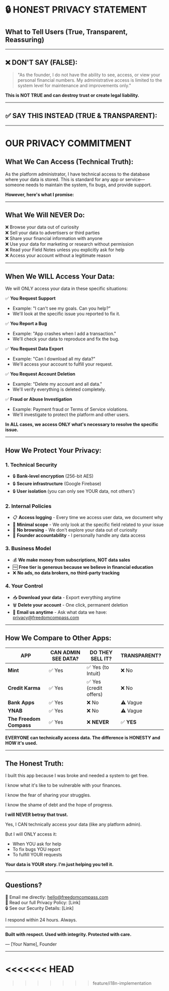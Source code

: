 # 🔒 HONEST PRIVACY STATEMENT
## What to Tell Users (True, Transparent, Reassuring)

---

## ❌ **DON'T SAY (FALSE):**

> "As the founder, I do not have the ability to see, access, or view your personal financial numbers. My administrative access is limited to the system level for maintenance and improvements only."

**This is NOT TRUE and can destroy trust or create legal liability.**

---

## ✅ **SAY THIS INSTEAD (TRUE & TRANSPARENT):**

---

# **OUR PRIVACY COMMITMENT**

## **What We Can Access (Technical Truth):**

As the platform administrator, I have technical access to the database where your data is stored. This is standard for any app or service—someone needs to maintain the system, fix bugs, and provide support.

**However, here's what I promise:**

---

## **What We Will NEVER Do:**

❌ Browse your data out of curiosity  
❌ Sell your data to advertisers or third parties  
❌ Share your financial information with anyone  
❌ Use your data for marketing or research without permission  
❌ Read your Field Notes unless you explicitly ask for help  
❌ Access your account without a legitimate reason  

---

## **When We WILL Access Your Data:**

We will ONLY access your data in these specific situations:

✅ **You Request Support**  
   - Example: "I can't see my goals. Can you help?"
   - We'll look at the specific issue you reported to fix it.

✅ **You Report a Bug**  
   - Example: "App crashes when I add a transaction."
   - We'll check your data to reproduce and fix the bug.

✅ **You Request Data Export**  
   - Example: "Can I download all my data?"
   - We'll access your account to fulfill your request.

✅ **You Request Account Deletion**  
   - Example: "Delete my account and all data."
   - We'll verify everything is deleted completely.

✅ **Fraud or Abuse Investigation**  
   - Example: Payment fraud or Terms of Service violations.
   - We'll investigate to protect the platform and other users.

**In ALL cases, we access ONLY what's necessary to resolve the specific issue.**

---

## **How We Protect Your Privacy:**

### **1. Technical Security**
- 🔒 **Bank-level encryption** (256-bit AES)
- 🔒 **Secure infrastructure** (Google Firebase)
- 🔒 **User isolation** (you can only see YOUR data, not others')

### **2. Internal Policies**
- 📋 **Access logging** - Every time we access user data, we document why
- 🎯 **Minimal scope** - We only look at the specific field related to your issue
- 🚫 **No browsing** - We don't explore your data out of curiosity
- 👤 **Founder accountability** - I personally handle any data access

### **3. Business Model**
- 💰 **We make money from subscriptions, NOT data sales**
- 🆓 **Free tier is generous because we believe in financial education**
- ❌ **No ads, no data brokers, no third-party tracking**

### **4. Your Control**
- 📥 **Download your data** - Export everything anytime
- 🗑️ **Delete your account** - One click, permanent deletion
- 📧 **Email us anytime** - Ask what data we have: privacy@freedomcompass.com

---

## **How We Compare to Other Apps:**

| **APP** | **CAN ADMIN SEE DATA?** | **DO THEY SELL IT?** | **TRANSPARENT?** |
|---------|-------------------------|----------------------|------------------|
| **Mint** | ✅ Yes | ✅ Yes (to Intuit) | ❌ No |
| **Credit Karma** | ✅ Yes | ✅ Yes (credit offers) | ❌ No |
| **Bank Apps** | ✅ Yes | ❌ No | ⚠️ Vague |
| **YNAB** | ✅ Yes | ❌ No | ⚠️ Vague |
| **The Freedom Compass** | ✅ Yes | ❌ **NEVER** | ✅ **YES** |

**EVERYONE can technically access data. The difference is HONESTY and HOW it's used.**

---

## **The Honest Truth:**

I built this app because I was broke and needed a system to get free.

I know what it's like to be vulnerable with your finances.

I know the fear of sharing your struggles.

I know the shame of debt and the hope of progress.

**I will NEVER betray that trust.**

Yes, I CAN technically access your data (like any platform admin).

But I will ONLY access it:
- When YOU ask for help
- To fix bugs YOU report
- To fulfill YOUR requests

**Your data is YOUR story. I'm just helping you tell it.**

---

## **Questions?**

📧 Email me directly: hello@freedomcompass.com  
📄 Read our full Privacy Policy: [Link]  
🔒 See our Security Details: [Link]

I respond within 24 hours. Always.

---

**Built with respect. Used with integrity. Protected with care.**

— [Your Name], Founder

---




<<<<<<< HEAD
=======

>>>>>>> feature/i18n-implementation
